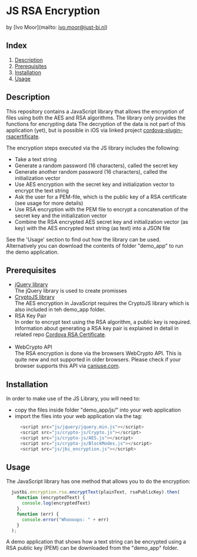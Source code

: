 # JS RSA Encryption

by [Ivo Moor](mailto: ivo.moor@just-bi.nl)

## Index

1. [Description](#description)
2. [Prerequisites](#prerequisites)
3. [Installation](#installation)
4. [Usage](#usage)


## <a name="description"></a>Description

This repository contains a JavaScript library that allows the encryption
of files using both the AES and RSA algorithms. The library only
provides the functions for encrypting data  The decryption of the data 
is not part of this application (yet), but is possible in iOS via linked 
project [cordova-plugin-rsacertificate](https://github.com/just-bi/cordova-plugin-rsacertificate).

The encryption steps executed via the JS library includes the following:
- Take a text string
- Generate a random password (16 characters), called the secret key
- Generate another random password (16 characters), called the initialization vector
- Use AES encryption with the secret key and initialization vector to encrypt the text string
- Ask the user for a PEM-file, which is the public key of a RSA certificate (see usage for more details)
- Use RSA encryption with the PEM file to encrypt a concatenation of the secret key and the initialization vector
- Combine the RSA encrypted AES secret key and initialization vector (as key) with the AES encrypted text string (as text) into a JSON file

See the 'Usage' section to find out how the library can be used. Alternatively you can download the contents of folder "demo_app" to run the demo application.


## <a name="prerequisites"></a>Prerequisites

- [jQuery library](https://jquery.com/)<br>
  The jQuery library is used to create promisses
- [CryptoJS library](https://github.com/gwjjeff/cryptojs)<br>
  The AES encryption in JavaScript requires the CryptoJS library which is also included in teh demo_app folder.
- RSA Key Pair<br>
  In order to encrypt text using the RSA algorithm, a public key is required. Information about generating a RSA key pair is explained in
  detail in related repo [Cordova RSA Certificate](https://github.com/just-bi/cordova-plugin-certificate).
<br><br>
- WebCrypto API<br>
  The RSA encryption is done via the browsers WebCrypto API. This is
  quite new and not supported in older browsers. Please check if your
  browser supports this API via [caniuse.com](http://caniuse.com/#feat=cryptography).


## <a name="installation"></a>Installation
In order to make use of the JS Library, you will need to:
- copy the files inside folder "demo_app/js/" into your web application
- import the files into your web application via the <head> tag:
  ```js
    <script src="js/jquery/jquery.min.js"></script>
    <script src="js/crypto-js/Crypto.js"></script>
    <script src="js/crypto-js/AES.js"></script>
    <script src="js/crypto-js/BlockModes.js"></script>
    <script src="js/jbi_encryption.js"></script>
  ```
  


## <a name="usage"></a>Usage
The JavaScript library has one method that allows you to do the encryption:
```js
  justbi.encryption.rsa.encryptText(plainText, rsaPublicKey).then(
    function (encryptedText) {
      console.log(encryptedText)
    },
    function (err) {
      console.error("Whoooops: " + err)
    }
  );
```

A demo application that shows how a text string can be encrypted using a RSA public key (PEM) can be downloaded from the "demo_app" folder.